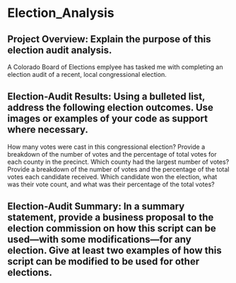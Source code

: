 # Election_Analysis

## Project Overview: Explain the purpose of this election audit analysis.
A Colorado Board of Elections emplyee has tasked me with completing an election audit of a recent, local congressional election. 

## Election-Audit Results: Using a bulleted list, address the following election outcomes. Use images or examples of your code as support where necessary.
How many votes were cast in this congressional election?
Provide a breakdown of the number of votes and the percentage of total votes for each county in the precinct.
Which county had the largest number of votes?
Provide a breakdown of the number of votes and the percentage of the total votes each candidate received.
Which candidate won the election, what was their vote count, and what was their percentage of the total votes?

## Election-Audit Summary: In a summary statement, provide a business proposal to the election commission on how this script can be used—with some modifications—for any election. Give at least two examples of how this script can be modified to be used for other elections.

 